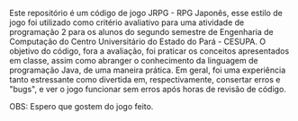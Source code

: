 Este repositório é um código de jogo JRPG - RPG Japonês, esse estilo de jogo foi utilizado como critério avaliativo para uma atividade de programação 2 para os alunos do segundo semestre de Engenharia de Computação do Centro Universitário do Estado do Pará - CESUPA.
O objetivo do código, fora a avaliação, foi praticar os conceitos apresentados em classe, assim como abranger o conhecimento da linguagem de programação Java, de uma maneira prática.
Em geral, foi uma experiência tanto estressante como divertida em, respectivamente, consertar erros e "bugs", e ver o jogo funcionar sem erros após horas de revisão de código.

OBS: Espero que gostem do jogo feito.

